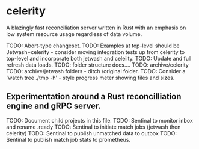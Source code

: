 # celerity
A blazingly fast reconciliation server written in Rust with an emphasis on low system resource usage regardless of data volume.

TODO: Abort-type changeset.
TODO: Examples at top-level should be Jetwash+celerity - consider moving integration tests up from celerity to top-level and incorporate both jetwash and celeiity.
TODO: Update and full refresh data loads.
TODO: folder structure docs....
TODO: archive/celerity
TODO: archive/jetwash folders - ditch /original folder.
TODO: Consider a 'watch tree ./tmp -h' - style progress meter showing files and sizes.


## Experimentation around a Rust reconcilliation engine and gRPC server.
TODO: Document child projects in this file.
TODO: Sentinal to monitor inbox and rename .ready
TODO: Sentinal to initiate match jobs  (jetwash then celerity)
TODO: Sentinal to publish unmatched data to outbox
TODO: Sentinal to publish match job stats to prometheus.